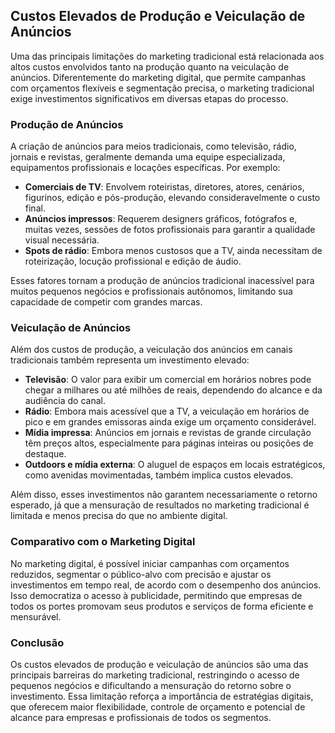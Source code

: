 ## Custos Elevados de Produção e Veiculação de Anúncios

Uma das principais limitações do marketing tradicional está relacionada aos altos custos envolvidos tanto na produção quanto na veiculação de anúncios. Diferentemente do marketing digital, que permite campanhas com orçamentos flexíveis e segmentação precisa, o marketing tradicional exige investimentos significativos em diversas etapas do processo.

### Produção de Anúncios

A criação de anúncios para meios tradicionais, como televisão, rádio, jornais e revistas, geralmente demanda uma equipe especializada, equipamentos profissionais e locações específicas. Por exemplo:

- **Comerciais de TV**: Envolvem roteiristas, diretores, atores, cenários, figurinos, edição e pós-produção, elevando consideravelmente o custo final.
- **Anúncios impressos**: Requerem designers gráficos, fotógrafos e, muitas vezes, sessões de fotos profissionais para garantir a qualidade visual necessária.
- **Spots de rádio**: Embora menos custosos que a TV, ainda necessitam de roteirização, locução profissional e edição de áudio.

Esses fatores tornam a produção de anúncios tradicional inacessível para muitos pequenos negócios e profissionais autônomos, limitando sua capacidade de competir com grandes marcas.

### Veiculação de Anúncios

Além dos custos de produção, a veiculação dos anúncios em canais tradicionais também representa um investimento elevado:

- **Televisão**: O valor para exibir um comercial em horários nobres pode chegar a milhares ou até milhões de reais, dependendo do alcance e da audiência do canal.
- **Rádio**: Embora mais acessível que a TV, a veiculação em horários de pico e em grandes emissoras ainda exige um orçamento considerável.
- **Mídia impressa**: Anúncios em jornais e revistas de grande circulação têm preços altos, especialmente para páginas inteiras ou posições de destaque.
- **Outdoors e mídia externa**: O aluguel de espaços em locais estratégicos, como avenidas movimentadas, também implica custos elevados.

Além disso, esses investimentos não garantem necessariamente o retorno esperado, já que a mensuração de resultados no marketing tradicional é limitada e menos precisa do que no ambiente digital.

### Comparativo com o Marketing Digital

No marketing digital, é possível iniciar campanhas com orçamentos reduzidos, segmentar o público-alvo com precisão e ajustar os investimentos em tempo real, de acordo com o desempenho dos anúncios. Isso democratiza o acesso à publicidade, permitindo que empresas de todos os portes promovam seus produtos e serviços de forma eficiente e mensurável.

### Conclusão

Os custos elevados de produção e veiculação de anúncios são uma das principais barreiras do marketing tradicional, restringindo o acesso de pequenos negócios e dificultando a mensuração do retorno sobre o investimento. Essa limitação reforça a importância de estratégias digitais, que oferecem maior flexibilidade, controle de orçamento e potencial de alcance para empresas e profissionais de todos os segmentos.